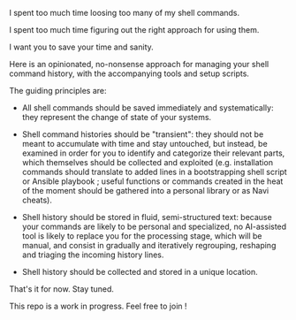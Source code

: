 I spent too much time loosing too many of my shell commands.

I spent too much time figuring out the right approach for using them.

I want you to save your time and sanity.

Here is an opinionated, no-nonsense approach for managing your shell command history, with the accompanying tools and setup scripts.

The guiding principles are:
- All shell commands should be saved immediately and systematically: they represent the change of state of your systems.

- Shell command histories should be "transient": they should not be meant to accumulate with time and stay untouched, but instead, be examined in order for you to identify and categorize their relevant parts, which themselves should be collected and exploited (e.g. installation commands should translate to added lines in a bootstrapping shell script or Ansible playbook ; useful functions or commands created in the heat of the moment should be gathered into a personal library or as Navi cheats).

- Shell history should be stored in fluid, semi-structured text: because your commands are likely to be personal and specialized, no AI-assisted tool is likely to replace you for the processing stage, which will be manual, and consist in gradually and iteratively regrouping, reshaping and triaging the incoming history lines.

- Shell history should be collected and stored in a unique location.

That's it for now. Stay tuned.

This repo is a work in progress. Feel free to join !
